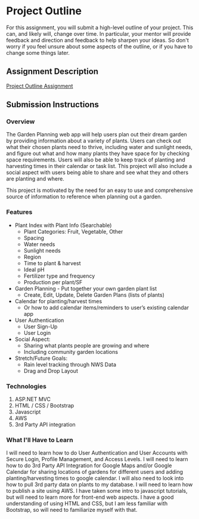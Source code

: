 # Project Outline
For this assignment, you will submit a high-level outline of your project. This can, and likely will, change over time. In particular, your mentor will provide feedback and direction and feedback to help sharpen your ideas. So don't worry if you feel unsure about some aspects of the outline, or if you have to change some things later.

## Assignment Description
[Project Outline Assignment](https://education.launchcode.org/liftoff-OLD/assignments/project-outline/)

## Submission Instructions

### Overview
The Garden Planning web app will help users plan out their dream garden by providing information about a variety of plants. Users can check out what their chosen plants need to thrive, including water and sunlight needs, and figure out what and how many plants they have space for by checking space requirements. Users will also be able to keep track of planting and harvesting times in their calendar or task list. This project will also include a social aspect with users being able to share and see what they and others are planting and where. 

This project is motivated by the need for an easy to use and comprehensive source of information to reference when planning out a garden.

### Features
- Plant Index with Plant Info (Searchable)
  - Plant Categories: Fruit, Vegetable, Other
  - Spacing
  - Water needs
  - Sunlight needs
  - Region
  - Time to plant & harvest
  - Ideal pH
  - Fertilizer type and frequency
  - Production per plant/SF
- Garden Planning - Put together your own garden plant list
  - Create, Edit, Update, Delete Garden Plans (lists of plants)
- Calendar for planting/harvest times
  - Or how to add calendar items/reminders to user’s existing calendar app
- User Authentication
  - User Sign-Up
  - User Login
- Social Aspect: 
  - Sharing what plants people are growing and where
  - Including community garden locations
- Stretch/Future Goals:
  - Rain level tracking through NWS Data
  - Drag and Drop Layout

### Technologies
1. ASP.NET MVC
2. HTML / CSS / Bootstrap
3. Javascript
4. AWS
5. 3rd Party API integration

### What I'll Have to Learn
I will need to learn how to do User Authentication and User Accounts with Secure Login, Profile Management, and Access Levels.
I will need to learn how to do 3rd Party API Integration for Google Maps and/or Google Calendar for sharing locations of gardens for different users and adding planting/harvesting times to google calendar. I will also need to look into how to pull 3rd party data on plants to my database. I will need to learn how to publish a site using AWS. I have taken some intro to javascript tutorials, but will need to learn more for front-end web aspects. I have a good understanding of using HTML and CSS, but I am less familiar with Bootstrap, so will need to familiarize myself with that. 
